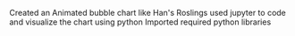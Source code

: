 Created an Animated bubble chart like Han's Roslings used jupyter to code and visualize the chart using python Imported required python libraries
